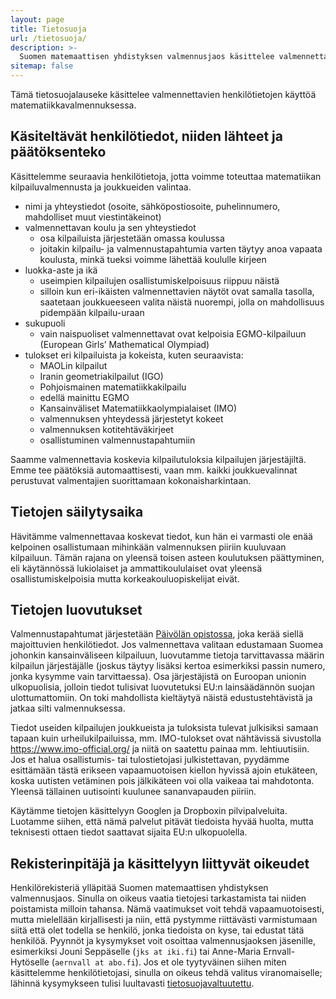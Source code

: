 ```yaml
---
layout: page
title: Tietosuoja
url: /tietosuoja/
description: >-
  Suomen matemaattisen yhdistyksen valmennusjaos käsittelee valmennettavien henkilötietoja tässä tietosuojalausekkeessa kuvatulla tavalla.
sitemap: false
---
```



Tämä tietosuojalauseke käsittelee valmennettavien henkilötietojen käyttöä matematiikkavalmennuksessa.

## Käsiteltävät henkilötiedot, niiden lähteet ja päätöksenteko

Käsittelemme seuraavia henkilötietoja, jotta voimme toteuttaa matematiikan kilpailuvalmennusta ja joukkueiden valintaa.

- nimi ja yhteystiedot (osoite, sähköpostiosoite, puhelinnumero, mahdolliset muut viestintäkeinot)
- valmennettavan koulu ja sen yhteystiedot
  - osa kilpailuista järjestetään omassa koulussa
  - joitakin kilpailu- ja valmennustapahtumia varten täytyy anoa vapaata koulusta, minkä tueksi  voimme lähettää koululle kirjeen
- luokka-aste ja ikä
  - useimpien kilpailujen osallistumiskelpoisuus riippuu näistä
  - silloin kun eri-ikäisten valmennettavien näytöt ovat samalla tasolla, saatetaan joukkueeseen valita näistä nuorempi, jolla on mahdollisuus pidempään kilpailu-uraan
- sukupuoli
  - vain naispuoliset valmennettavat ovat kelpoisia EGMO-kilpailuun (European Girls’ Mathematical Olympiad)
- tulokset eri kilpailuista ja kokeista, kuten seuraavista:
  - MAOLin kilpailut
  - Iranin geometriakilpailut (IGO)
  - Pohjoismainen matematiikkakilpailu
  - edellä mainittu EGMO
  - Kansainväliset Matematiikkaolympialaiset (IMO)
  - valmennuksen yhteydessä järjestetyt kokeet
  - valmennuksen kotitehtäväkirjeet
  - osallistuminen valmennustapahtumiin

Saamme valmennettavia koskevia kilpailutuloksia kilpailujen järjestäjiltä. Emme tee  päätöksiä automaattisesti, vaan mm. kaikki joukkuevalinnat perustuvat valmentajien suorittamaan kokonaisharkintaan.

## Tietojen säilytysaika

Hävitämme valmennettavaa koskevat tiedot, kun hän ei varmasti ole enää kelpoinen osallistumaan mihinkään  valmennuksen piiriin kuuluvaan kilpailuun. Tämän rajana on yleensä toisen asteen koulutuksen päättyminen, eli käytännössä lukiolaiset ja ammattikoululaiset ovat yleensä osallistumiskelpoisia  mutta  korkeakouluopiskelijat eivät.

## Tietojen luovutukset

Valmennustapahtumat järjestetään [Päivölän opistossa](https://www.paivola.fi/), joka kerää siellä majoittuvien henkilötiedot. Jos valmennettava valitaan edustamaan Suomea johonkin kansainväliseen kilpailuun, luovutamme tietoja tarvittavassa määrin kilpailun järjestäjälle (joskus täytyy lisäksi kertoa esimerkiksi passin numero, jonka kysymme vain tarvittaessa). Osa järjestäjistä on Euroopan unionin ulkopuolisia, jolloin tiedot tulisivat luovutetuksi EU:n lainsäädännön suojan ulottumattomiin. On toki mahdollista kieltäytyä näistä edustustehtävistä ja jatkaa silti valmennuksessa.

Tiedot useiden kilpailujen joukkueista ja tuloksista tulevat julkisiksi samaan tapaan kuin  urheilukilpailuissa, mm. IMO-tulokset ovat nähtävissä sivustolla https://www.imo-official.org/ ja niitä on saatettu painaa mm. lehtiuutisiin. Jos et halua osallistumis- tai tulostietojasi julkistettavan,  pyydämme esittämään tästä erikseen vapaamuotoisen kiellon hyvissä ajoin etukäteen, koska  uutisten vetäminen pois jälkikäteen voi olla vaikeaa tai  mahdotonta. Yleensä tällainen uutisointi kuulunee sananvapauden piiriin.

Käytämme tietojen käsittelyyn Googlen ja Dropboxin pilvipalveluita. Luotamme siihen, että nämä palvelut pitävät tiedoista hyvää huolta, mutta teknisesti ottaen tiedot saattavat sijaita EU:n ulkopuolella.

## Rekisterinpitäjä ja käsittelyyn liittyvät oikeudet

Henkilörekisteriä ylläpitää Suomen matemaattisen yhdistyksen valmennusjaos. Sinulla on oikeus vaatia tietojesi tarkastamista tai niiden poistamista milloin tahansa. Nämä vaatimukset voit tehdä vapaamuotoisesti, mutta mielellään kirjallisesti ja niin, että pystymme riittävästi varmistumaan siitä että olet todella se henkilö, jonka tiedoista on kyse, tai edustat tätä henkilöä. Pyynnöt ja kysymykset voit osoittaa valmennusjaoksen jäsenille, esimerkiksi Jouni Seppäselle (`jks at iki.fi`) tai Anne-Maria Ernvall-Hytöselle (`aernvall at abo.fi`). Jos et ole tyytyväinen siihen miten käsittelemme henkilötietojasi, sinulla on oikeus tehdä valitus viranomaiselle; lähinnä kysymykseen tulisi luultavasti [tietosuojavaltuutettu](http://www.tietosuoja.fi/).


